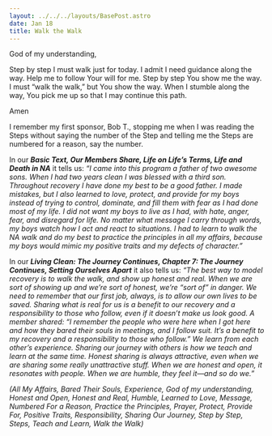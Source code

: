 ```yaml
---
layout: ../../../layouts/BasePost.astro
date: Jan 18
title: Walk the Walk
---
```

God of my understanding,

Step by step I must walk just for today. I admit I need guidance along the way. Help me to follow Your will for me. Step by step You show me the way. I must “walk the walk,” but You show the way. When I stumble along the way, You pick me up so that I may continue this path.

Amen

I remember my first sponsor, Bob T., stopping me when I was reading the Steps without saying the number of the Step and telling me the Steps are numbered for a reason, say the number.

In our ***Basic Text, Our Members Share, Life on Life’s Terms, Life and Death in NA*** it tells us: *“I came into this program a father of two awesome sons. When I had two years clean I was blessed with a third son. Throughout recovery I have done my best to be a good father. I made mistakes, but I also learned to love, protect, and provide for my boys instead of trying to control, dominate, and fill them with fear as I had done most of my life. I did not want my boys to live as I had, with hate, anger, fear, and disregard for life. No matter what message I carry through words, my boys watch how I act and react to situations. I had to learn to walk the NA walk and do my best to practice the principles in all my affairs, because my boys would mimic my positive traits and my defects of character.”*

In our ***Living Clean: The Journey Continues, Chapter 7: The Journey Continues, Setting Ourselves Apart*** it also tells us: *“The best way to model recovery is to walk the walk, and show up honest and real. When we are sort of showing up and we’re sort of honest, we’re “sort of” in danger. We need to remember that our first job, always, is to allow our own lives to be saved. Sharing what is real for us is a benefit to our recovery and a responsibility to those who follow, even if it doesn’t make us look good. A member shared: “I remember the people who were here when I got here and how they bared their souls in meetings, and I follow suit. It’s a benefit to my recovery and a responsibility to those who follow.” We learn from each other’s experience. Sharing our journey with others is how we teach and learn at the same time. Honest sharing is always attractive, even when we are sharing some really unattractive stuff. When we are honest and open, it resonates with people. When we are humble, they feel it—and so do we.”*

*(All My Affairs, Bared Their Souls, Experience, God of my understanding, Honest and Open, Honest and Real, Humble, Learned to Love, Message, Numbered For a Reason, Practice the Principles, Prayer, Protect, Provide For, Positive Traits, Responsibility, Sharing Our Journey, Step by Step, Steps, Teach and Learn, Walk the Walk)*